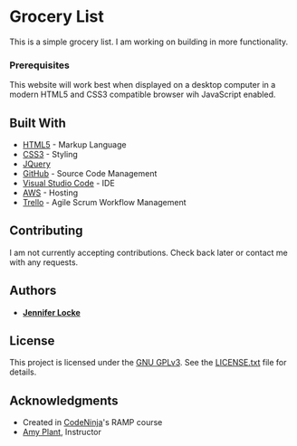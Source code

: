 # Grocery List

This is a simple grocery list. I am working on building in more functionality.

### Prerequisites

This website will work best when displayed on a desktop computer in a modern HTML5 and CSS3 compatible browser wih JavaScript enabled.

## Built With

* [HTML5](https://www.w3schools.com/html/default.asp) - Markup Language
* [CSS3](https://www.w3schools.com/css/default.asp) - Styling
* [JQuery](https://jquery.com/)
* [GitHub](https://github.com/jnnfrlocke/task_list/) - Source Code Management
* [Visual Studio Code](https://code.visualstudio.com/) - IDE
* [AWS](https://s3.us-east-2.amazonaws.com/cnramp-tasklist/index.html) - Hosting
* [Trello](https://trello.com/b/JKMtis0M/grocery-list) - Agile Scrum Workflow Management

## Contributing

I am not currently accepting contributions. Check back later or contact me with any requests.

## Authors

* [**Jennifer Locke**](https://github.com/jnnfrlocke)

## License

This project is licensed under the [GNU GPLv3](http://www.gnu.org/licenses/gpl-3.0.txt). See the [LICENSE.txt](LICENSE.txt) file for details.

## Acknowledgments

* Created in [CodeNinja](http://code-ninja.co/)'s RAMP course
* [Amy Plant](http://amyplant.me/), Instructor
